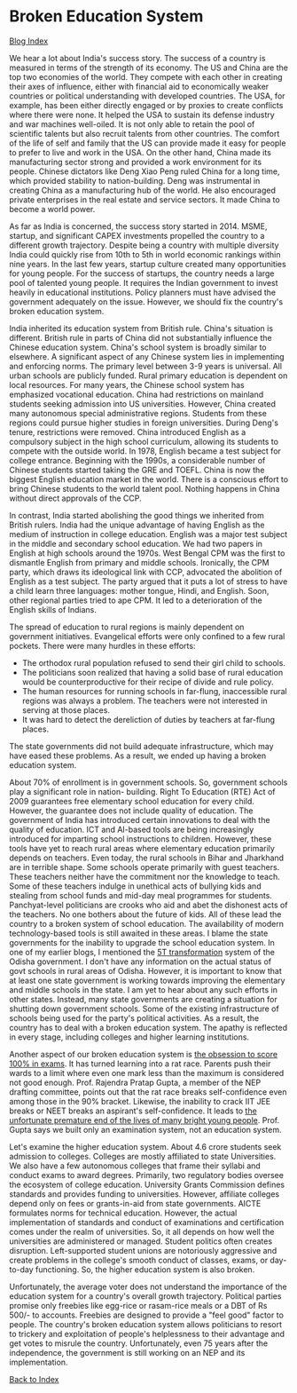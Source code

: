 # Broken Education System

[Blog Index](../index.md)

We hear a lot about India's success story. The success of a country is measured in terms of the strength of 
its economy. The US and China are the top two economies of the world. They compete with each other in 
creating their axes of influence, either with financial aid to economically weaker countries or political understanding 
with developed countries. The USA, for example, has been either directly engaged or by proxies to create 
conflicts where there were none. It helped the USA to sustain its defense industry and war machines well-oiled. 
It is not only able to retain the pool of scientific talents but also recruit talents from other countries. 
The comfort of the life of self and family that the US can provide made it easy for people to prefer to live
and work in the USA. On the other hand, China made its manufacturing sector strong and provided a work environment for its people. Chinese dictators like Deng Xiao Peng ruled China for a long time, which 
provided stability to nation-building. Deng was instrumental in creating China as a manufacturing hub of 
the world. He also encouraged private enterprises in the real estate and service sectors. It made China to
become a world power. 

As far as India is concerned, the success story started in 2014. MSME, startup, and significant CAPEX investments
propelled the country to a different growth trajectory. Despite being a country with multiple diversity
India could quickly rise from 10th to 5th in world economic rankings within nine years. In the last few years, startup 
culture created many opportunities for young people. For the success of startups, the country needs a 
large pool of talented young people. It requires the Indian government to invest heavily in educational institutions. Policy planners must have advised the government adequately on the issue. However, we should fix the country's broken education system. 

India inherited its education system from British rule. China's situation is different. British rule in parts 
of China did not substantially influence the Chinese education system. China's school system is broadly similar 
to elsewhere. A significant aspect of any Chinese system lies in implementing and enforcing norms. The primary 
level between 3-9 years is universal. All urban schools are publicly funded. Rural primary education is 
dependent on local resources. For many years, the Chinese school system has emphasized vocational education. 
China had restrictions on mainland students seeking admission into US universities. However, China created 
many autonomous special administrative regions. Students from these regions could pursue higher studies in 
foreign universities. During Deng's tenure, restrictions were removed. China introduced English as a 
compulsory subject in the high school curriculum, allowing its students to compete with the outside world. In 
1978, English became a test subject for college entrance. Beginning with the 1990s, a considerable number of 
Chinese students started taking the GRE and TOEFL. China is now the biggest English education market in the 
world. There is a conscious effort to bring Chinese students to the world talent pool. Nothing happens in 
China without direct approvals of the CCP. 

In contrast, India started abolishing the good things we inherited from British rulers. India had the unique 
advantage of having  English as the medium of instruction in college education. English was a major test 
subject in the middle and secondary school education. We had two papers in English at high schools around the 
1970s. West Bengal CPM was the first to dismantle English from primary and middle schools. Ironically, the CPM 
party, which draws its ideological link with CCP, advocated the abolition of English as a test subject. The 
party argued that it puts a lot of stress to have a child learn three languages: mother tongue, Hindi, and 
English. Soon, other regional parties tried to ape CPM. It led to a deterioration of the English skills of 
Indians. 

The spread of education to rural regions is mainly dependent on government initiatives. Evangelical efforts 
were only confined to a few rural pockets. There were many hurdles in these efforts:

- The orthodox rural population refused to send their girl child to schools.
- The politicians soon realized that having a solid base of rural education would be counterproductive for their recipe of divide and rule policy.
- The human resources for running schools in far-flung, inaccessible rural regions was always a problem. The teachers were not interested in serving at those places. 
- It was hard to detect the dereliction of duties by teachers at far-flung places. 

The state governments did not build adequate infrastructure, which may have eased these problems. 
As a result, we ended up having a broken education system. 

About 70% of enrollment is in government schools. So, government schools play a significant role in nation-
building. Right To Education (RTE) Act of 2009 guarantees free elementary school education for every child. 
However, the guarantee does not include quality of education. The government of India has introduced certain 
innovations to deal with the quality of education. ICT and AI-based tools are being increasingly introduced for 
imparting school instructions to children. However,  these tools have yet to reach rural areas where elementary 
education primarily depends on teachers. Even today, the rural schools in Bihar and Jharkhand are in terrible 
shape. Some schools operate primarily with guest teachers. These teachers neither have the commitment nor the 
knowledge to teach. Some of these teachers indulge in unethical acts of bullying kids and stealing from school 
funds and mid-day meal programmes for students. Panchyat-level politicians are crooks who aid and abet the 
dishonest acts of the teachers. No one bothers about the future of kids. All of these lead the country to a 
broken system of school education. The availability of modern technology-based tools is still awaited in these 
areas. I blame the state governments for the inability to upgrade the school education system. In one of my 
earlier blogs, I mentioned the [5T transformation](./Odisha5Tschools.md) system of the Odisha government. I 
don't have any information on the actual status of govt schools in rural areas of Odisha. However, it is 
important to know that at least one state government is working towards improving the elementary and middle 
schools in the state. I am yet to hear about any such efforts in other states. Instead, many state governments 
are creating a situation for shutting down government schools. Some of the existing infrastructure of schools 
being used for the party's political activities. As a result, the country has to deal with a broken education 
system. The apathy is reflected in every stage, including colleges and higher learning institutions. 

Another aspect of our broken education system is [the obsession to score 100% in exams]( https://www.outlookindia.com/website/story/society-news-99-and-above-is-our-education-system-lost-besides-being-broken/329921). 
It has turned learning into a rat race. Parents push their wards to a limit where even one mark less than the 
maximum is considered not good enough. Prof. Rajendra Pratap  Gupta, a member of the NEP drafting committee, 
points out that the rat race breaks self-confidence even among those in the 90% bracket. Likewise, the 
inability to crack IIT JEE breaks or NEET breaks an aspirant's self-confidence. It leads to [the unfortunate premature end of the lives of many bright young people](./kotaSuicides.md). 
Prof. Gupta says we built only an examination system, not an education system. 

Let's examine the higher education system. About 4.6 crore students seek admission to colleges. Colleges are 
mostly affiliated to state Universities. We also have a few autonomous colleges that frame their syllabi and 
conduct exams to award degrees. Primarily, two regulatory bodies oversee the ecosystem of college education. 
University Grants Commission defines standards and provides funding to universities. However, affiliate 
colleges depend only on fees or grants-in-aid from state governments. AICTE formulates norms for technical 
education. However, the actual implementation of standards and conduct of examinations and certification comes 
under the realm of universities. So, it all depends on how well the universities are administered or managed. 
Student politics often creates disruption. Left-supported student unions are notoriously aggressive and create 
problems in the college's smooth conduct of classes, exams, or day-to-day functioning. So, the higher education 
system is also broken.

Unfortunately, the average voter does not understand the importance of the education system for a country's 
overall growth trajectory. Political parties promise only freebies like egg-rice or rasam-rice meals or a DBT 
of Rs 500/- to accounts. Freebies are designed to provide a "feel good" factor to people. The country's broken 
education system allows politicians to resort to trickery and exploitation of people's helplessness to their 
advantage and get votes to misrule the country. Unfortunately, even 75 years after the independence, the 
government is still working on an NEP and its implementation.

[Back to Index](../index.md)
